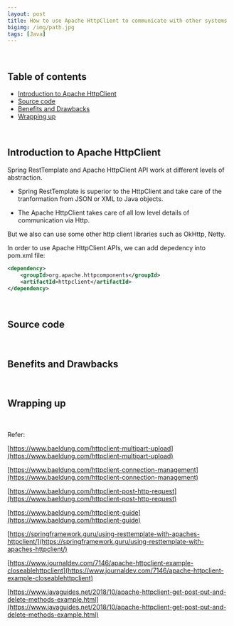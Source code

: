 ```yaml
---
layout: post
title: How to use Apache HttpClient to communicate with other systems
bigimg: /img/path.jpg
tags: [Java]
---
```




<br>

## Table of contents
- [Introduction to Apache HttpClient](#introduction-to-apache-httpclient)
- [Source code](#source-code)
- [Benefits and Drawbacks](#benefits-and-drawbacks)
- [Wrapping up](#wrapping-up)


<br>

## Introduction to Apache HttpClient

Spring RestTemplate and Apache HttpClient API work at different levels of abstraction.
- Spring RestTemplate is superior to the HttpClient and take care of the tranformation from JSON or XML to Java objects.

- The Apache HttpClient takes care of all low level details of communication via Http.

But we also can use some other http client libraries such as OkHttp, Netty.

In order to use Apache HttpClient APIs, we can add depedency into pom.xml file:

```xml
<dependency>
    <groupId>org.apache.httpcomponents</groupId>
    <artifactId>httpclient</artifactId>
</dependency>
```



<br>

## Source code





<br>

## Benefits and Drawbacks



<br>

## Wrapping up







<br>

Refer:

[https://www.baeldung.com/httpclient-multipart-upload](https://www.baeldung.com/httpclient-multipart-upload)

[https://www.baeldung.com/httpclient-connection-management](https://www.baeldung.com/httpclient-connection-management)

[https://www.baeldung.com/httpclient-post-http-request](https://www.baeldung.com/httpclient-post-http-request)

[https://www.baeldung.com/httpclient-guide](https://www.baeldung.com/httpclient-guide)

[https://springframework.guru/using-resttemplate-with-apaches-httpclient/](https://springframework.guru/using-resttemplate-with-apaches-httpclient/)

[https://www.journaldev.com/7146/apache-httpclient-example-closeablehttpclient](https://www.journaldev.com/7146/apache-httpclient-example-closeablehttpclient)

[https://www.javaguides.net/2018/10/apache-httpclient-get-post-put-and-delete-methods-example.html](https://www.javaguides.net/2018/10/apache-httpclient-get-post-put-and-delete-methods-example.html)